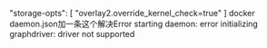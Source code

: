 "storage-opts": [
    "overlay2.override_kernel_check=true"
  ]
docker daemon.json加一条这个解决Error starting daemon: error initializing graphdriver: driver not supported